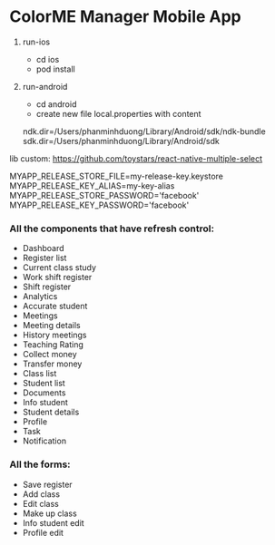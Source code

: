 # ColorME Manager Mobile App

1. run-ios
    -   cd ios
    -   pod install

2. run-android
    -   cd android
    -   create new file local.properties with content

    ndk.dir=/Users/phanminhduong/Library/Android/sdk/ndk-bundle
    sdk.dir=/Users/phanminhduong/Library/Android/sdk

lib custom: https://github.com/toystars/react-native-multiple-select


MYAPP_RELEASE_STORE_FILE=my-release-key.keystore
MYAPP_RELEASE_KEY_ALIAS=my-key-alias
MYAPP_RELEASE_STORE_PASSWORD='facebook'
MYAPP_RELEASE_KEY_PASSWORD='facebook'

### All the components that have refresh control:
- Dashboard
- Register list
- Current class study
- Work shift register
- Shift register
- Analytics
- Accurate student
- Meetings
- Meeting details
- History meetings
- Teaching Rating
- Collect money
- Transfer money
- Class list
- Student list
- Documents
- Info student
- Student details
- Profile
- Task
- Notification

### All the forms:
- Save register
- Add class
- Edit class
- Make up class
- Info student edit
- Profile edit


